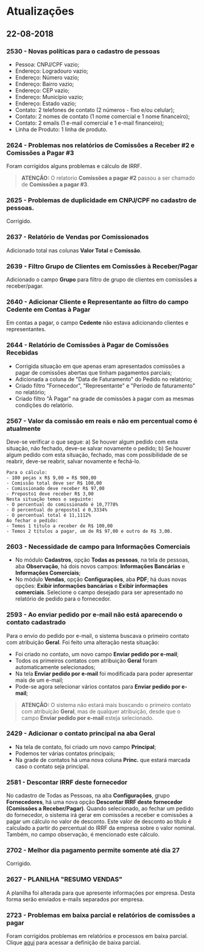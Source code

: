 # Atualizações

## 22-08-2018

### 2530 - Novas políticas para o cadastro de pessoas 
- Pessoa: CNPJ/CPF vazio;
- Endereço: Logradouro vazio;
- Endereço: Número vazio;
- Endereço: Bairro vazio;
- Endereço: CEP vazio;
- Endereço: Município vazio;
- Endereço: Estado vazio;
- Contato: 2 telefones de contato (2 números - fixo e/ou celular);
- Contato: 2 nomes de contato (1 nome comercial e 1 nome financeiro);
- Contato: 2 emails (1 e-mail comercial e 1 e-mail financeiro);
- Linha de Produto: 1 linha de produto.

### 2624 - Problemas nos relatórios de Comissões a Receber #2 e Comissões a Pagar #3
Foram corrigidos alguns problemas e cálculo de IRRF.
> **ATENÇÃO:** O relatorio **Comissões a pagar #2** passou a ser chamado de **Comissões a pagar #3**.

### 2625 - Problemas de duplicidade em CNPJ/CPF no cadastro de pessoas.
Corrigido.

### 2637 - Relatório de Vendas por Comissionados
Adicionado total nas colunas **Valor Total** e **Comissão**.

### 2639 - Filtro Grupo de Clientes em Comissões à Receber/Pagar
Adicionado o campo **Grupo** para filtro de grupo de clientes em comissões a receber/pagar.

### 2640 - Adicionar Cliente e Representante ao filtro do campo Cedente em Contas à Pagar
Em contas a pagar, o campo **Cedente** não estava adicionando clientes e representantes.

### 2644 - Relatório de Comissões à Pagar de Comissões Recebidas
- Corrigida situação em que apenas eram apresentados comissões a pagar de comissões abertas que tinham pagamentos parciais;
- Adicionada a coluna de "Data de Faturamento" do Pedido no relatório;
- Criado filtro "Fornecedor", "Representante" e "Período de faturamento" no relatório;
- Criado filtro "À Pagar" na grade de comissões à pagar com as mesmas condições do relatório.

### 2567 - Valor da comissão em reais e não em percentual como é atualmente		
Deve-se verificar o que segue:
a) Se houver algum pedido com esta situação, não fechado, deve-se salvar novamente o pedido;
b) Se houver algum pedido com esta situação, fechado, mas com possibilidade de se reabrir, deve-se reabrir, salvar novamente e fechá-lo.   
```
Para o cálculo:
- 100 peças x R$ 9,00 = R$ 900,00
- Comissão total deve ser R$ 100,00
- Comissionado deve receber R$ 97,00		 
- Preposto1 deve receber R$ 3,00
Nesta situação temos o seguinte:
- O percentual do comissionado é 10,7778%
- O percentual do preposto1 é 0,3334%
- O percentual total é 11,1112%
Ao fechar o pedido:
- Temos 1 titulo a receber de R$ 100,00 
- Temos 2 títulos a pagar, um de R$ 97,00 e outro de R$ 3,00.
```

### 2603 - Necessidade de campo para Informações Comerciais
- No módulo **Cadastros**, opção **Todas as pessoas**, na tela de pessoas, aba **Observação**, há dois novos campos: **Informações Bancárias** e **Informações Comerciais**;
- No módulo **Vendas**, opção **Configurações**, aba **PDF**; há duas novas opções: **Exibir informações bancárias** e **Exibir informações comerciais**. Selecione o campo desejado para ser apresentado no relatório de pedido para o fornecedor.

### 2593 - Ao enviar pedido por e-mail não está aparecendo o contato cadastrado
Para o envio do pedido por e-mail, o sistema buscava o primeiro contato com atribuição **Geral**.
Foi feito uma alteração nesta situação:
- Foi criado no contato, um novo campo **Enviar pedido por e-mail**;
- Todos os primeiros contatos com atribuição **Geral** foram automaticamente selecionados;
- Na tela **Enviar pedido por e-mail** foi modificada para poder apresentar mais de um e-mail;
- Pode-se agora selecionar vários contatos para **Enviar pedido por e-mail**;
> **ATENÇÃO:** O sistema não estará mais buscando o primeiro contato com atribuição **Geral**, mas de qualquer atribuição, desde que o campo **Enviar pedido por e-mail** esteja selecionado.

### 2429 - Adicionar o contato principal na aba **Geral**
- Na tela de contato, foi criado um novo campo **Principal**;
- Podemos ter várias contatos principais;
- Na grade de contatos há uma nova coluna **Princ.** que estará marcada caso o contato seja principal.

### 2581 - Descontar IRRF deste fornecedor
No cadastro de Todas as Pessoas, na aba **Configurações**, grupo **Fornecedores**, há uma nova opção **Descontar IRRF deste fornecedor (Comissões a Receber/Pagar)**. Quando selecionado, ao fechar um pedido do fornecedor, o sistema irá gerar em comissões a receber e comissões a pagar um cálculo no valor de desconto. Este valor de desconto ao título é calculado a partir do percentual do IRRF da empresa sobre o valor nominal. Também, no campo observação, é mencionado este cálculo.

### 2702 - Melhor dia pagamento permite somente até dia 27
Corrigido.

### 2627 - PLANILHA **"RESUMO VENDAS"**
A planilha foi alterada para que apresente informações por empresa. Desta forma serão enviados e-mails separados por empresa.

### 2723 - Problemas em baixa parcial e relatórios de comissões a pagar
Foram corrigidos problemas em relatórios e processos em baixa parcial.
Clique [aqui](http://siscom.leiame.org/master/geral/financeiro-baixa-coletiva) para acessar a definição de baixa parcial. 
